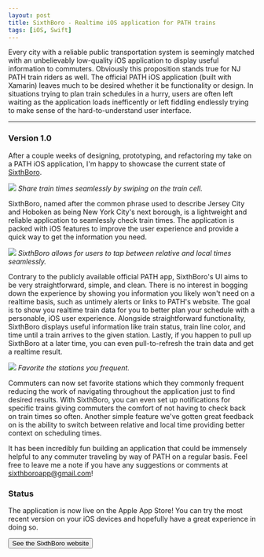 ```yaml
---
layout: post
title: SixthBoro - Realtime iOS application for PATH trains
tags: [iOS, Swift]
---
```


Every city with a reliable public transportation system is seemingly matched with an unbelievably low-quality iOS application to display useful information to commuters. Obviously this proposition stands true for NJ PATH train riders as well. The official PATH iOS application (built with Xamarin) leaves much to be desired whether it be functionality or design. In situations trying to plan train schedules in a hurry, users are often left waiting as the application loads inefficently or left fiddling endlessly trying to make sense of the hard-to-understand user interface. 

<hr> 

### Version 1.0

After a couple weeks of designing, prototyping, and refactoring my take on a PATH iOS application, I'm happy to showcase the current state of [SixthBoro](https://sixthboro.app).

![](/images/posts/sixthboro/share.png)
*Share train times seamlessly by swiping on the train cell.*

SixthBoro, named after the common phrase used to describe Jersey City and Hoboken as being New York City's next borough, is a lightweight and reliable application to seamlessly check train times. The application is packed with iOS features to improve the user experience and provide a quick way to get the information you need. 


![](/images/posts/sixthboro/time.png)
*SixthBoro allows for users to tap between relative and local times seamlessly.*

Contrary to the publicly available official PATH app, SixthBoro's UI aims to be very straightforward, simple, and clean. There is no interest in bogging down the experience by showing you information you likely won't need on a realtime basis, such as untimely alerts or links to PATH's website. The goal is to show you realtime train data for you to better plan your schedule with a personable, iOS user experience. Alongside straightforward functionality, SixthBoro displays useful information like train status, train line color, and time until a train arrives to the given station. Lastly, if you happen to pull up SixthBoro at a later time, you can even pull-to-refresh the train data and get a realtime result. 
 
![](/images/posts/sixthboro/favorites.png)
*Favorite the stations you frequent.*

Commuters can now set favorite stations which they commonly frequent reducing the work of navigating throughout the application just to find desired results. With SixthBoro, you can even set up notifications for specific trains giving commuters the comfort of not having to check back on train times so often. Another simple feature we've gotten great feedback on is the ability to switch between relative and local time providing better context on scheduling times.

It has been incredibly fun building an application that could be immensely helpful to any commuter traveling by way of PATH on a regular basis. Feel free to leave me a note if you have any suggestions or comments at sixthboroapp@gmail.com! 


### Status

The application is now live on the Apple App Store! You can try the most recent version on your iOS devices and hopefully have a great experience in doing so.

<a href="https://sixthboro.app"><button class='c-btn c-btn--full'>See the SixthBoro website</button></a>
